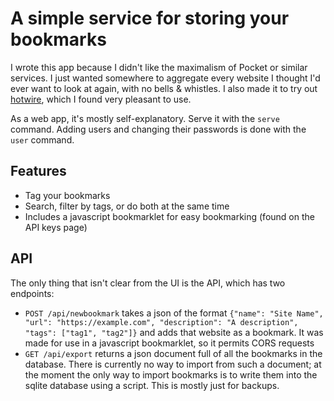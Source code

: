 # A simple service for storing your bookmarks

I wrote this app because I didn't like the maximalism of Pocket or similar services.
I just wanted somewhere to aggregate every website I thought I'd ever want to look at again, with no bells & whistles.
I also made it to try out [hotwire][hotwire], which I found very pleasant to use.

[hotwire]: https://hotwire.dev/

As a web app, it's mostly self-explanatory.
Serve it with the `serve` command.
Adding users and changing their passwords is done with the `user` command.

## Features

- Tag your bookmarks
- Search, filter by tags, or do both at the same time
- Includes a javascript bookmarklet for easy bookmarking (found on the API keys page)

## API

The only thing that isn't clear from the UI is the API, which has two endpoints:

- `POST /api/newbookmark` takes a json of the format
`{"name": "Site Name", "url": "https://example.com", "description": "A description", "tags": ["tag1", "tag2"]}`
and adds that website as a bookmark.
It was made for use in a javascript bookmarklet, so it permits CORS requests
- `GET /api/export` returns a json document full of all the bookmarks in the database.
There is currently no way to import from such a document; at the moment the only way to import bookmarks is to write them into the sqlite database using a script.
This is mostly just for backups.